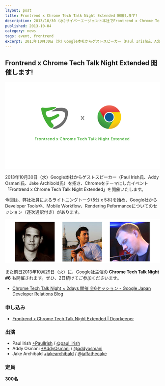 ```yaml
---
layout: post
title: Frontrend x Chrome Tech Talk Night Extended 開催します!
description: 2013/10/30 (水)サイバーエージェント本社でFrontrend x Chrome Tech Talk Night Extendedを開催します。
published: 2013-10-04
category: news
tags: event, frontrend
excerpt: 2013年10月30日（水）Google本社からゲストスピーカー（Paul Irish氏、Addy Osmani氏、Jake Archibold氏）を招き、Chromeをテーマにしたイベント「Frontrend x Chrome Tech Talk Night Extended」を開催いたします。
---
```


## Frontrend x Chrome Tech Talk Night Extended 開催します!

![Frontrend x Chrome](/images/2013/1004_fxc.png)

2013年10月30日（水）Google本社からゲストスピーカー（Paul Irish氏、Addy Osmani氏、Jake Archibold氏）を招き、Chromeをテーマにしたイベント「Frontrend x Chrome Tech Talk Night Extended」を開催いたします。

今回は、弊社社員によるライトニングトーク(5分 x 5本)を始め、Google社からDeveloper Toolsや、Mobile Workflow、Rendering Peformanceについてのセッション（逐次通訳付き）があります。

![Speakers](/images/2013/1004_speaker.png)

また前日2013年10月29日（火）に、Google社主催の __Chrome Tech Talk Night #6__ も開催されます。ぜひ、2日続けてご参加くださいませ。

+ [Chrome Tech Talk Night × 2days 開催 全6セッション - Google Japan Developer Relations Blog](http://googledevjp.blogspot.jp/2013/10/chrome-tech-talk-night-2-days-6.html)

### 申し込み

+ [Frontrend x Chrome Tech Talk Night Extended | Doorkeeper](http://frontrend.doorkeeper.jp/events/6456)

### 出演

+ Paul Irish [+PaulIrish](https://plus.google.com/+PaulIrish/posts) / [@paul_irish](https://twitter.com/paul_irish)
+ Addy Osmani [+AddyOsmani](https://plus.google.com/+AddyOsmani/posts) / [@addyosmani](https://twitter.com/addyosmani)
+ Jake Archibald [+jakearchibald](https://plus.google.com/+jakearchibald/posts) / [@jaffathecake](https://twitter.com/jaffathecake)

### 定員

__300名__